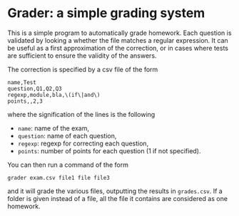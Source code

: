 # Grader: a simple grading system

This is a simple program to automatically grade homework. Each question is validated by looking a whether the file matches a regular expression. It can be useful as a first approximation of the correction, or in cases where tests are sufficient to ensure the validity of the answers.

The correction is specified by a csv file of the form

```csv
name,Test
question,Q1,Q2,Q3
regexp,module,bla,\(if\|and\)
points,,2,3
```

where the signification of the lines is the following

- `name`: name of the exam,
- `question`: name of each question,
- `regexp`: regexp for correcting each question,
- `points`: number of points for each question (1 if not specified).

You can then run a command of the form

```shell
grader exam.csv file1 file file3
```

and it will grade the various files, outputting the results in `grades.csv`. If a folder is given instead of a file, all the file it contains are considered as one homework.
